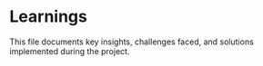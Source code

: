 # Learnings

This file documents key insights, challenges faced, and solutions implemented during the project.